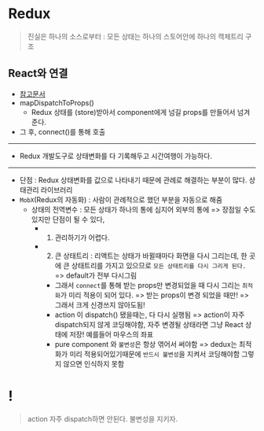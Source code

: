 # Redux
> 진실은 하나의 소스로부터 : 모든 상태는 하나의 스토어안에 하나의 캑체트리 구조

## React와 연결
- [참고문서](https://lunit.gitbook.io/redux-in-korean/basics/usagewithreact)
- mapDispatchToProps()
  * Redux 상태를 (store)받아서 component에게 넘길 props를 만들어서 넘겨준다.
- 그 후, connect()를 통해 호출
---
- Redux 개발도구로 상태변화를 다 기록해두고 시간여행이 가능하다.
---
- 단점 : Redux 상태변화를 값으로 나타내기 때문에 관례로 해결하는 부분이 많다. 상태관리 라이브러리
- `MobX`(Redux의 자동화) : 사람이 관례적으로 했던 부분을 자동으로 해줌
  * 상태의 전역변수 : 모든 상태가 하나의 통에 심지어 외부의 통에 => 장점일 수도 있지만 단점이 될 수 있다,
    + 1. 관리하기가 어렵다.
    + 2. 큰 상태트리 : 리액트는 상태가 바뀔때마다 화면을 다시 그리는데, 한 곳에 큰 상태트리를 가지고 있으므로 `모든 상태트리를 다시 그리게 된다.` => default가 전부 다시그림
      - 그래서 `connect`를 통해 받는 props만 변경되었을 때 다시 그리는 `최적화`가 미리 적용이 되어 있다. => 받는 props이 변경 되었을 때만! => 그래서 크게 신경쓰지 않아도됨!
      - action 이 dispatch() 됐을때는, 다 다시 실행됨 => action이 자주 dispatch되지 않게 코딩해야함, 자주 변경될 상태라면 그냥 React 상태에 저장! 예를들어 마우스의 좌표
      - pure component 와 `불변성`은 항상 엮어서 써야함 => dedux는 최적화가 미리 적용되어있기때문에 `반드시 불변성`을 지켜서 코딩해야함 그렇지 않으면 인식하지 못함

# ! 
> action 자주 dispatch하면 안된다.
> 불변성을 지키자.

